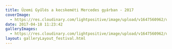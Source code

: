 ```yaml
---
title: Üzemi Gyűlés a kecskeméti Mercedes gyárban - 2017
coverImage:
  - https://res.cloudinary.com/lightpositive/image/upload/v1647560962/uploads/%C3%9Czemi%20Gy%C5%B1l%C3%A9s%20a%20kecskem%C3%A9ti%20Mercedes%20gy%C3%A1rban%20-%202017/kecskem%C3%A9t.jpg
date: 2017-04-18 11:23:42
galleryImages: 
  - https://res.cloudinary.com/lightpositive/image/upload/v1647560962/uploads/%C3%9Czemi%20Gy%C5%B1l%C3%A9s%20a%20kecskem%C3%A9ti%20Mercedes%20gy%C3%A1rban%20-%202017/kecskem%C3%A9t.jpg
layout: galleryLayout_festival.html
---
```

